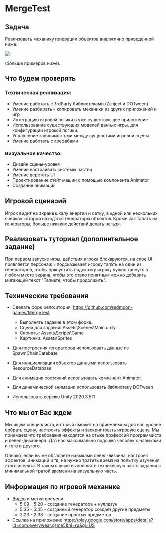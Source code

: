 # MergeTest

## Задача

Реализовать механику генерации объектов аналогично приведенной ниже: 

![](https://github.com/redmoon-games/MergeTest/blob/main/Gifs/spawn.gif)

(больше примеров ниже).

## Что будем проверять

### Техническая реализация:
- Умение работать с 3rdParty библиотеками (Zenject и DOTween)
- Умение разбирать и копировать механики из других приложений и игр
- Интеграцию игровой логики в уже существующее приложение
- Использование существующих моделей данных игры, для конфигурации игровой логики.
- Управление зависимостями между сущностями игровой сцены
- Умение работать с префабами

### Визуальное качество:
- Дизайн сцены-уровня
- Умение настраивать системы частиц
- Умение верстать UI
- Проектирование стейт машин c помощью компонента Animator
- Создание анимаций

## Игровой сценарий
Игрок видит на экране шкалу энергии и сетку, в одной или нескольких ячейках которой находятся генераторы объектов.
Кроме как тапать на генераторы, больше никаких действий делать нельзя.

## Реализовать туториал (дополнительное задание)
При первом запуске игры, действия игрока блокируются, на слое UI появляется персонаж и подсказывает игроку тапать на один из генераторов, чтобы пропустить подсказку игроку нужно тапнуть в любом месте экрана, чтобы это стало понятным можно добавить мигающий текст "Тапните, чтобы продолжить".

## Технические требования
- Сделать форк репозитория:
https://github.com/redmoon-games/MergeTest
  - Выполнять задание в этом форке.
  - Сцена для задания: Assets\Scenes\Main.unity
  - Скрипты: Assets\Scripts\Game
  - Картинки: Assets\Sprites

- Для построения генераторов использовать данные из SpawnChainDatabase
- Для инициализации объектов данными использовать ResourceDatabase
- Для анимации состояний использовать компонент Animator.
- Для динамической анимации использовать библиотеку DOTween
- Использовать версию Unity 2020.3.5f1

## Что мы от Вас ждем
Мы ищем специалиста, который сможет на приемлемом для нас уровне собрать сцену, настроить эффекты и заскриптовать игровую сцену. Мы понимаем что требования находятся на стыке профессий программиста и левел-дизайнера. 
Для нас максимально подошел человек с навыками и того и другого.

Однако, если вы не обладаете навыками левел-дизайна, настроек эффектов, анимаций и тд, не нужно тратить время на попытку изучения этого аспекта. В таком случае выполняйте техническую часть задания с минимальной тратой времени на визуальную часть.

## Информация по игровой механике
- [Видео](https://www.youtube.com/watch?v=xGkBGWopFPA) и метки времени
  - 5:09 - 5:20 - создание генератора + куллдаун
  - 5:35 - 5:45 - созданный генератор создает другие предметы
  - 2:23 - 2:38 - создание простых предметов
- Ссылка на приложение https://play.google.com/store/apps/details?id=com.everywear.game5&hl=ru&gl=US

